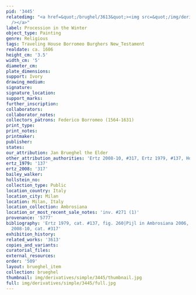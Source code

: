 ```yaml
---
pid: '3445'
relatedimg: "<a href=&quot;/brughel/3613&quot;><img src=&quot;/img/derivatives/simple/3613/thumbnail.jpg&quot;
  /></a>"
label: Procession in the Winter
object_type: Painting
genre: Religious
tags: Traveling House Borromeo Burghers New_Testament
realdate: ca. 1606
height_cm: '3.5'
width_cm: '5'
diameter_cm: 
plate_dimensions: 
support: Ivory
drawing_medium: 
signature: 
signature_location: 
support_marks: 
further_inscription: 
collaborators: 
collaborator_notes: 
collectors_patrons: Federico Borromeo (1564-1631)
print_type: 
print_notes: 
printmaker: 
publisher: 
states: 
our_attribution: Jan Brueghel the Elder
other_attribution_authorities: 'Ertz 2008-10, #317, Ertz 1979, #137, Honig database'
ertz_1979: '137'
ertz_2008: '317'
bailey_walker: 
hollstein_no: 
collection_type: Public
location_country: Italy
location_city: Milan
location: Milan, Italy
location_collection: Ambrosiana
location_or_most_recent_sale_notes: 'inv. #271 (1)'
provenance: '5777'
bibliography: 'Ertz 1979, cat. #137, fig. 260|Pijl in Ambrosiana 2006, #200a, 96-97|Ertz
  2008-10, cat. #317'
exhibition_history: 
related_works: '3613'
copies_and_variants: 
curatorial_files: 
external_resources: 
order: '509'
layout: brueghel_item
collection: brueghel
thumbnail: img/derivatives/simple/3445/thumbnail.jpg
full: img/derivatives/simple/3445/full.jpg
---
```


